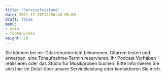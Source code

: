 ```yaml
---
title: "Serviceleistung"
date: 2021-12-28T12:50:43-05:00
draft: false
menu: 
- main
- footerLinks
weight: 20
---
```


Sie können bei mir Gitarrenunterricht bekommen, Gitarren testen und erwerben, eine Tonaufnahme-Termin reservieren, Ihr Podcast Vorhaben realisieren oder das Studio für Musikproben buchen. Bitte informieren Sie sich hier im Detail über unsere Serviceleistung oder kontaktieren Sie mich.
